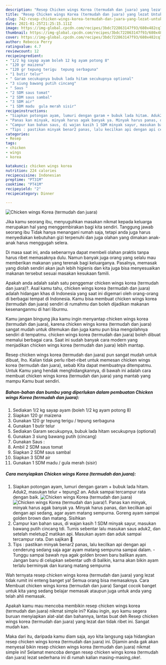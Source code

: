 ```yaml
---
description: "Resep Chicken wings Korea (termudah dan juara) yang lezat Untuk Jualan"
title: "Resep Chicken wings Korea (termudah dan juara) yang lezat Untuk Jualan"
slug: 742-resep-chicken-wings-korea-termudah-dan-juara-yang-lezat-untuk-jualan
date: 2021-01-25T21:25:15.111Z
image: https://img-global.cpcdn.com/recipes/3bdc722863147f93/680x482cq70/chicken-wings-korea-termudah-dan-juara-foto-resep-utama.jpg
thumbnail: https://img-global.cpcdn.com/recipes/3bdc722863147f93/680x482cq70/chicken-wings-korea-termudah-dan-juara-foto-resep-utama.jpg
cover: https://img-global.cpcdn.com/recipes/3bdc722863147f93/680x482cq70/chicken-wings-korea-termudah-dan-juara-foto-resep-utama.jpg
author: Rebecca Perry
ratingvalue: 4.7
reviewcount: 12
recipeingredient:
- "1/2 kg sayap ayam boleh 12 kg ayam potong 8"
- "120 gr maizena"
- "120 gr tepung terigu  tepung serbaguna"
- "1 butir telur"
- " Garam secukupnya bubuk lada hitam secukupnya optional"
- "3 siung bawang putih cincang"
- " Saus "
- "2 SDM saus tomat"
- "2 SDM saus sambal"
- "3 SDM air"
- "1 SDM madu  gula merah sisir"
recipeinstructions:
- "Siapkan potongan ayam, lumuri dengan garam + bubuk lada hitam. Aduk2, masukan telur + tepung2 an. Aduk sampai tercampur rata dengan baik."
- "Panas kan minyak, minyak harus agak banyak ya. Minyak harus panas, dan kecilkan api dengan api sedang, agar ayam matang sempurna. Goreng ayam sampai golden brown dan matang. Sisihkan"
- "Campur kan bahan saus, di wajan kasih 1 SDM minyak sayur, masukan bawang putih cincang tdi. Tumis sebentar lalu masukan saus aduk2, dan setelah meletup2 matikan api. Masukan ayam dan aduk sampai tercampur rata. Dan sajikan 🥰"
- "Tips : pastikan minyak benar2 panas, lalu kecilkan api dengan api cenderung sedang saja agar ayam matang sempurna sampai dalam.  Tunggu sampai bawah nya agak golden brown baru balikan ayam. Jangan baru di celupkan sebentar udh di balikin, karna akan bikin ayam terlalu berminyak dan kurang matang sempurna"
categories:
- Resep
tags:
- chicken
- wings
- korea

katakunci: chicken wings korea 
nutrition: 224 calories
recipecuisine: Indonesian
preptime: "PT31M"
cooktime: "PT41M"
recipeyield: "2"
recipecategory: Dinner

---
```



![Chicken wings Korea (termudah dan juara)](https://img-global.cpcdn.com/recipes/3bdc722863147f93/680x482cq70/chicken-wings-korea-termudah-dan-juara-foto-resep-utama.jpg)

Jika kamu seorang ibu, menyuguhkan masakan nikmat kepada keluarga merupakan hal yang menggembirakan bagi kita sendiri. Tanggung jawab seorang ibu Tidak hanya menangani rumah saja, tetapi anda juga harus menyediakan kebutuhan gizi terpenuhi dan juga olahan yang dimakan anak-anak harus menggugah selera.

Di masa  saat ini, anda sebenarnya dapat membeli olahan praktis tanpa harus ribet memasaknya dulu. Namun banyak juga orang yang selalu mau memberikan makanan yang terenak bagi keluarganya. Pasalnya, memasak yang diolah sendiri akan jauh lebih higienis dan kita juga bisa menyesuaikan makanan tersebut sesuai masakan kesukaan famili. 



Apakah anda adalah salah satu penggemar chicken wings korea (termudah dan juara)?. Asal kamu tahu, chicken wings korea (termudah dan juara) adalah hidangan khas di Indonesia yang saat ini digemari oleh orang-orang di berbagai tempat di Indonesia. Kamu bisa membuat chicken wings korea (termudah dan juara) sendiri di rumahmu dan boleh dijadikan makanan kesenanganmu di hari liburmu.

Kamu jangan bingung jika kamu ingin menyantap chicken wings korea (termudah dan juara), karena chicken wings korea (termudah dan juara) sangat mudah untuk ditemukan dan juga kamu pun bisa mengolahnya sendiri di tempatmu. chicken wings korea (termudah dan juara) boleh dibuat memalui berbagai cara. Saat ini sudah banyak cara modern yang menjadikan chicken wings korea (termudah dan juara) lebih mantap.

Resep chicken wings korea (termudah dan juara) pun sangat mudah untuk dibuat, lho. Kalian tidak perlu ribet-ribet untuk memesan chicken wings korea (termudah dan juara), sebab Kita dapat membuatnya ditempatmu. Untuk Kamu yang hendak menghidangkannya, di bawah ini adalah cara membuat chicken wings korea (termudah dan juara) yang mantab yang mampu Kamu buat sendiri.

<!--inarticleads1-->

##### Bahan-bahan dan bumbu yang diperlukan dalam pembuatan Chicken wings Korea (termudah dan juara):

1. Sediakan 1/2 kg sayap ayam (boleh 1/2 kg ayam potong 8)
1. Siapkan 120 gr maizena
1. Gunakan 120 gr tepung terigu / tepung serbaguna
1. Gunakan 1 butir telur
1. Sediakan  Garam secukupnya, bubuk lada hitam secukupnya (optional)
1. Gunakan 3 siung bawang putih (cincang)
1. Gunakan  Saus :
1. Ambil 2 SDM saus tomat
1. Siapkan 2 SDM saus sambal
1. Siapkan 3 SDM air
1. Gunakan 1 SDM madu / gula merah (sisir)




<!--inarticleads2-->

##### Cara menyiapkan Chicken wings Korea (termudah dan juara):

1. Siapkan potongan ayam, lumuri dengan garam + bubuk lada hitam. Aduk2, masukan telur + tepung2 an. Aduk sampai tercampur rata dengan baik.
<img src="https://img-global.cpcdn.com/steps/7a639b8422bfb6fa/160x128cq70/chicken-wings-korea-termudah-dan-juara-langkah-memasak-1-foto.jpg" alt="Chicken wings Korea (termudah dan juara)"><img src="https://img-global.cpcdn.com/steps/78e09a62f059aa2b/160x128cq70/chicken-wings-korea-termudah-dan-juara-langkah-memasak-1-foto.jpg" alt="Chicken wings Korea (termudah dan juara)">1. Panas kan minyak, minyak harus agak banyak ya. Minyak harus panas, dan kecilkan api dengan api sedang, agar ayam matang sempurna. Goreng ayam sampai golden brown dan matang. Sisihkan
1. Campur kan bahan saus, di wajan kasih 1 SDM minyak sayur, masukan bawang putih cincang tdi. Tumis sebentar lalu masukan saus aduk2, dan setelah meletup2 matikan api. Masukan ayam dan aduk sampai tercampur rata. Dan sajikan 🥰
1. Tips : pastikan minyak benar2 panas, lalu kecilkan api dengan api cenderung sedang saja agar ayam matang sempurna sampai dalam.  - Tunggu sampai bawah nya agak golden brown baru balikan ayam. Jangan baru di celupkan sebentar udh di balikin, karna akan bikin ayam terlalu berminyak dan kurang matang sempurna




Wah ternyata resep chicken wings korea (termudah dan juara) yang lezat tidak rumit ini enteng banget ya! Semua orang bisa memasaknya. Cara Membuat chicken wings korea (termudah dan juara) Sangat cocok banget untuk kita yang sedang belajar memasak ataupun juga untuk anda yang telah ahli memasak.

Apakah kamu mau mencoba membikin resep chicken wings korea (termudah dan juara) nikmat simple ini? Kalau ingin, ayo kamu segera buruan menyiapkan alat-alat dan bahannya, lantas buat deh Resep chicken wings korea (termudah dan juara) yang lezat dan tidak ribet ini. Sangat mudah kan. 

Maka dari itu, daripada kamu diam saja, ayo kita langsung saja hidangkan resep chicken wings korea (termudah dan juara) ini. Dijamin anda gak akan menyesal bikin resep chicken wings korea (termudah dan juara) nikmat simple ini! Selamat mencoba dengan resep chicken wings korea (termudah dan juara) lezat sederhana ini di rumah kalian masing-masing,oke!.

